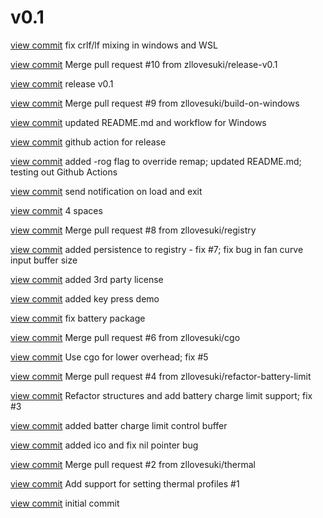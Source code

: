 # v0.1
[view commit](http://github.com/zllovesuki/ROGManager/commit/dfafb9a828ab31960da2f73b27e2b89ecc87bb80) fix crlf/lf mixing in windows and WSL

[view commit](http://github.com/zllovesuki/ROGManager/commit/53f53c72f221989c7bfc258f5b6f2911fe00efab) Merge pull request #10 from zllovesuki/release-v0.1

[view commit](http://github.com/zllovesuki/ROGManager/commit/28f90754e859fbe99017cc1eec199c5c61ae5807) release v0.1

[view commit](http://github.com/zllovesuki/ROGManager/commit/15a7ec8c139a40f831ac998b27c2584965093eee) Merge pull request #9 from zllovesuki/build-on-windows

[view commit](http://github.com/zllovesuki/ROGManager/commit/33c4b4a0059a5c80ca74cf71350660889a183f52) updated README.md and workflow for Windows

[view commit](http://github.com/zllovesuki/ROGManager/commit/8479aa7e607ac42de9081040d14e994824b5b6b7) github action for release

[view commit](http://github.com/zllovesuki/ROGManager/commit/0ce7fa8d3f6eea2ce53904c4a8817de845e58852) added -rog flag to override remap; updated README.md; testing out Github Actions

[view commit](http://github.com/zllovesuki/ROGManager/commit/ba2338df086fe073b729c0b1b51f1f9e0412f8b4) send notification on load and exit

[view commit](http://github.com/zllovesuki/ROGManager/commit/197687b9f7b2d924aa165fe547cc3a2bf4653192) 4 spaces

[view commit](http://github.com/zllovesuki/ROGManager/commit/5275ec84bdb6fda32eb7023c1eb79f8497d19f67) Merge pull request #8 from zllovesuki/registry

[view commit](http://github.com/zllovesuki/ROGManager/commit/525fd7602d6eddd16e042ae204582ec754639557) added persistence to registry - fix #7; fix bug in fan curve input buffer size

[view commit](http://github.com/zllovesuki/ROGManager/commit/d1e8aeae851c9e0be55ea2eb42f3c1cc0e586a12) added 3rd party license

[view commit](http://github.com/zllovesuki/ROGManager/commit/389865b25056e362915b16509a37d25be9c6090e) added key press demo

[view commit](http://github.com/zllovesuki/ROGManager/commit/8675ff67a556d8373e633467acfac771e99a59b4) fix battery package

[view commit](http://github.com/zllovesuki/ROGManager/commit/32a3d9b6df6a2e926eb10adc8d9515c32a36c812) Merge pull request #6 from zllovesuki/cgo

[view commit](http://github.com/zllovesuki/ROGManager/commit/6a0d2d1e109b47a9fd3e17b4cb0a0fc9967b4d6c) Use cgo for lower overhead; fix #5

[view commit](http://github.com/zllovesuki/ROGManager/commit/c2b78613b84f3e612389f63dd64bffde63615a22) Merge pull request #4 from zllovesuki/refactor-battery-limit

[view commit](http://github.com/zllovesuki/ROGManager/commit/acc6596ab6413bbfc8fddb46f555c50d65498c4e) Refactor structures and add battery charge limit support; fix #3

[view commit](http://github.com/zllovesuki/ROGManager/commit/d8ccc0855891f783b96be228a3795480a7b512e6) added batter charge limit control buffer

[view commit](http://github.com/zllovesuki/ROGManager/commit/8fedb6ced361f366e8b96a5474374f5a04885418) added ico and fix nil pointer bug

[view commit](http://github.com/zllovesuki/ROGManager/commit/0bfce3f2514eff507728694774f7d4384afb4d93) Merge pull request #2 from zllovesuki/thermal

[view commit](http://github.com/zllovesuki/ROGManager/commit/26a83c0c819b3eb6d5ff11e23893fd5b15ccd503) Add support for setting thermal profiles #1

[view commit](http://github.com/zllovesuki/ROGManager/commit/5a5bed9b2df9bc12d3d368b6b4541b395c71ce59) initial commit



